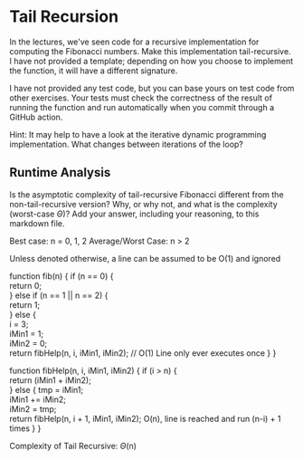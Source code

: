 # Tail Recursion

In the lectures, we've seen code for a recursive implementation for computing
the Fibonacci numbers. Make this implementation tail-recursive. I have not
provided a template; depending on how you choose to implement the function, it
will have a different signature.

I have not provided any test code, but you can base yours on test code from
other exercises. Your tests must check the correctness of the result of running
the function and run automatically when you commit through a GitHub action.

Hint: It may help to have a look at the iterative dynamic programming
implementation. What changes between iterations of the loop?

## Runtime Analysis

Is the asymptotic complexity of tail-recursive Fibonacci different from the
non-tail-recursive version? Why, or why not, and what is the complexity
(worst-case $\Theta$)? Add your answer, including your reasoning, to this
markdown file.


Best case: n = 0, 1, 2
Average/Worst Case: n > 2

Unless denoted otherwise, a line can be assumed to be O(1) and ignored

function fib(n) {
	if (n == 0) {                                        
		return 0;                                    
	} else if (n == 1 || n == 2) {                       
		return 1;                                    
	} else {                      
		i = 3;                                       
		iMin1 = 1;                                   
		iMin2 = 0;                                   
		return fibHelp(n, i, iMin1, iMin2);          // O(1) Line only ever executes once
	}
}

function fibHelp(n, i, iMin1, iMin2) {
	if (i > n) {                                   	     
		return (iMin1 + iMin2);                      
	} else {
		tmp = iMin1;                                  
		iMin1 += iMin2;                               
		iMin2 = tmp;                                  
		return fibHelp(n, i + 1, iMin1, iMin2);       O(n), line is reached and run (n-i) + 1 times 
	}
}

Complexity of Tail Recursive: $\Theta$(n)
